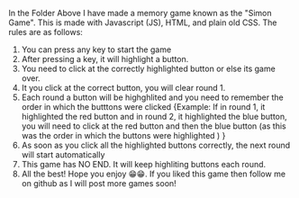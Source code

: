 In the Folder Above I have made a memory game known as the "Simon Game".
This is made with Javascript (JS), HTML, and plain old CSS.
The rules are as follows:

1) You can press any key to start the game
2) After pressing a key, it will highlight a button.
3) You need to click at the correctly highlighted button or else its game over.
4) It you click at the correct button, you will clear round 1.
5) Each round a button will be highghlited and you need to remember the order in which the butttons were clicked {Example: If in round 1, it highlighted the red button and in round 2, it highlighted the blue button, you will need to click at the red button and then the blue button (as this was the order in which the buttons were highlighted ) }
6) As soon as you click all the highlighted buttons correctly, the next round will start automatically
7) This game has NO END. It will keep highliting buttons each round.
8) All the best! Hope you enjoy 😁😁. If you liked this game then follow me on github as I will post more games soon!
